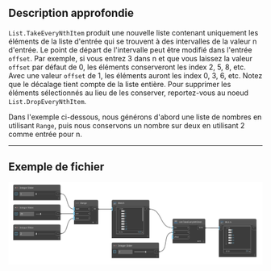 ## Description approfondie
`List.TakeEveryNthItem` produit une nouvelle liste contenant uniquement les éléments de la liste d'entrée qui se trouvent à des intervalles de la valeur n d'entrée. Le point de départ de l'intervalle peut être modifié dans l'entrée `offset`. Par exemple, si vous entrez 3 dans n et que vous laissez la valeur `offset` par défaut de 0, les éléments conserveront les index 2, 5, 8, etc. Avec une valeur `offset` de 1, les éléments auront les index 0, 3, 6, etc. Notez que le décalage tient compte de la liste entière. Pour supprimer les éléments sélectionnés au lieu de les conserver, reportez-vous au noeud `List.DropEveryNthItem`.

Dans l'exemple ci-dessous, nous générons d'abord une liste de nombres en utilisant `Range`, puis nous conservons un nombre sur deux en utilisant 2 comme entrée pour n.
___
## Exemple de fichier

![List.TakeEveryNthItem](./DSCore.List.TakeEveryNthItem_img.jpg)
